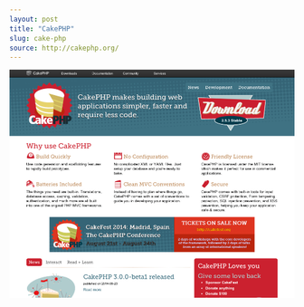 ```yaml
---
layout: post
title: "CakePHP"
slug: cake-php
source: http://cakephp.org/
---
```


<img src="/screenshots/cake.png">

